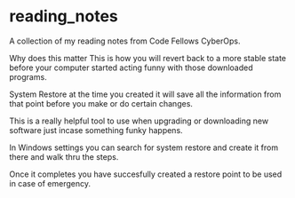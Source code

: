 # reading_notes
A collection of my reading notes from Code Fellows CyberOps.

Why does this matter
This is how you will revert back to a more stable state before your computer started acting funny with those downloaded programs.

System Restore at the time you created it will save all the information from that point before you make or do certain changes.

This is a really helpful tool to use when upgrading or downloading new software just incase something funky happens.


In Windows settings you can search for system restore and create it from there and walk thru the steps.

Once it completes you have succesfully created a restore point to be used in case of emergency.


